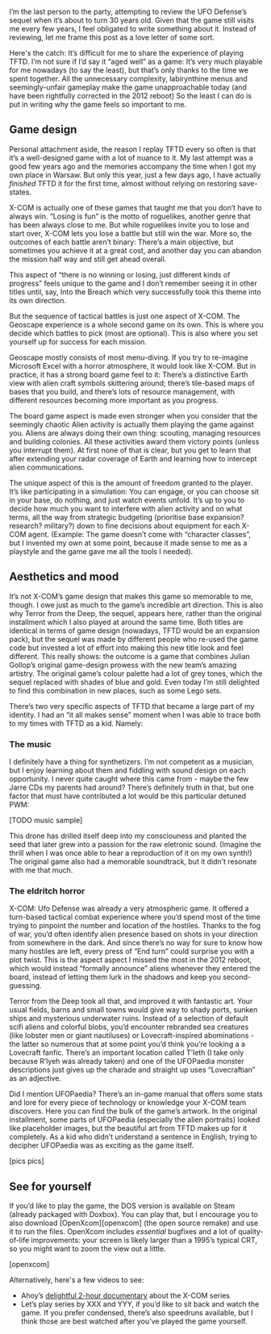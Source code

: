 <!--
.. title: A look back at X-COM: Terror From The Deep
.. slug: a-look-back-at-x-com-tftd
.. date: 2023-09-03 12:00:00 UTC
.. tags:
.. category:
.. link:
.. description:
.. type: text
.. status: draft
-->

I’m the last person to the party, attempting to review the UFO Defense’s sequel when it’s about to turn 30 years old. Given that the game still visits me every few years, I feel obligated to write something about it. Instead of reviewing, let me frame this post as a love letter of some sort.

Here's the catch: It’s difficult for me to share the experience of playing TFTD. I’m not sure if I’d say it “aged well” as a game: It’s very much playable for me nowadays (to say the least), but that’s only thanks to the time we spent together. All the unnecessary complexity, labirynthine menus and seemingly-unfair gameplay make the game unapproachable today (and have been rightfully corrected in the 2012 reboot) So the least I can do is put in writing why the game feels so important to me.

<!--more-->

## Game design

Personal attachment aside, the reason I replay TFTD every so often is that it’s a well-designed game with a lot of nuance to it. My last attempt was a good few years ago and the memories accompany the time when I got my own place in Warsaw. But only this year, just a few days ago, I have actually _finished_ TFTD it for the first time, almost without relying on restoring save-states. 

X-COM is actually one of these games that taught me that you don’t have to always win. “Losing is fun” is the motto of roguelikes, another genre that has been always close to me. But while roguelikes invite you to lose and start over, X-COM lets you lose a battle but still win the war. More so, the outcomes of each battle aren’t binary: There’s a main objective, but sometimes you achieve it at a great cost, and another day you can abandon the mission half way and still get ahead overall.

This aspect of “there is no winning or losing, just different kinds of progress” feels unique to the game and I don’t remember seeing it in other titles until, say, Into the Breach which very successfully took this theme into its own direction.

But the sequence of tactical battles is just one aspect of X-COM. The Geoscape experience is a whole second game on its own. This is where you decide which battles to pick (most are optional). This is also where you set yourself up for success for each mission.

Geoscape mostly consists of most menu-diving. If you try to re-imagine Microsoft Excel with a horror atmosphere, it would look like X-COM. But in practice, it has a strong board game feel to it: There’s a distinctive Earth view with alien craft symbols skittering around; there’s tile-based maps of bases that you build, and there’s lots of resource management, with different resources becoming more important as you progress.

The board game aspect is made even stronger when you consider that the seemingly chaotic Alien activity is actually them playing the game against you. Aliens are always doing their own thing: scouting, managing resources and building colonies. All these activities award them victory points (unless you interrupt them). At first none of that is clear, but you get to learn that after extending your radar coverage of Earth and learning how to intercept alien communications.

The unique aspect of this is the amount of freedom granted to the player. It’s like participating in a simulation: You can engage, or you can choose sit in your base, do nothing, and just watch events unfold. It’s up to you to decide how much you want to interfere with alien activity and on what terms, all the way from strategic budgeting (prioritise base expansion? research? military?) down to fine decisions about equipment for each X-COM agent. (Example: The game doesn’t come with “character classes”, but I invented my own at some point, because it made sense to me as a playstyle and the game gave me all the tools I needed).

## Aesthetics and mood

It’s not X-COM’s game design that makes this game so memorable to me, though. I owe just as much to the game’s incredible art direction. This is also why Terror from the Deep, the sequel, appears here, rather than the original installment which I also played at around the same time. Both titles are identical in terms of game design (nowadays, TFTD would be an expansion pack), but the sequel was made by different people who re-used the game code but invested a lot of effort into making this new title look and feel different. This really shows: the outcome is a game that combines Julian Gollop’s original game-design prowess with the new team’s amazing artistry. The original game’s colour palette had a lot of grey tones, which the sequel replaced with shades of blue and gold. Even today I’m still delighted to find this combination in new places, such as some Lego sets.

There’s two very specific aspects of TFTD that became a large part of my identity. I had an “it all makes sense” moment when I was able to trace both to my times with TFTD as a kid. Namely: 

### The music

I definitely have a thing for synthetizers. I’m not competent as a musician, but I enjoy learning about them and fiddling with sound design on each opportunity. I never quite caught where this came from - maybe the few Jarre CDs my parents had around? There’s definitely truth in that, but one factor that must have contributed a lot would be this particular detuned PWM:

[TODO music sample]

This drone has drilled itself deep into my consciouness and planted the seed that later grew into a passion for the raw eletronic sound. (Imagine the thrill when I was once able to hear a reproduction of it on my own synth!) The original game also had a memorable soundtrack, but it didn’t resonate with me that much.

### The eldritch horror

X-COM: Ufo Defense was already a very atmospheric game. It offered a turn-based tactical combat experience where you’d spend most of the time trying to pinpoint the number and location of the hostiles. Thanks to the fog of war, you’d often identify alien presence based on shots in your direction from somewhere in the dark. And since there’s no way for sure to know how many hostiles are left, every press of “End turn” could surprise you with a plot twist. This is the aspect aspect I missed the most in the 2012 reboot, which would instead “formally announce” aliens whenever they entered the board, instead of letting them lurk in the shadows and keep you second-guessing.

Terror from the Deep took all that, and improved it with fantastic art. Your usual fields, barns and small towns would give way to shady ports, sunken ships and mysterious underwater ruins. Instead of a selection of default scifi aliens and colorful blobs, you’d encounter rebranded sea creatures (like lobster men or giant nautiluses) or Lovecraft-inspired abominations - the latter so numerous that at some point you’d think you’re looking a a Lovecraft fanfic. There’s an important location called T’leth (I take only because R’lyeh was already taken) and one of the UFOPaedia monster descriptions just gives up the charade and straight up uses “Lovecraftian” as an adjective.

Did I mention UFOPaedia? There’s an in-game manual that offers some stats and lore for every piece of technology or knowledge your X-COM team discovers. Here you can find the bulk of the game’s artwork. In the original installment, some parts of UFOPaedia (especially the alien portraits) looked like placeholder images, but the beautiful art from TFTD makes up for it completely. As a kid who didn’t understand a sentence in English, trying to decipher UFOPaedia was as exciting as the game itself.

[pics pics]

## See for yourself

If you’d like to play the game, the DOS version is available on Steam (already packaged with Doxbox). You can play that, but I encourage you to also download [OpenXcom][openxcom] (the open source remake) and use it to run the files. OpenXcom includes _essential_ bugfixes and a lot of quality-of-life improvements: your screen is likely larger than a 1995’s typical CRT, so you might want to zoom the view out a little.

[openxcom]

Alternatively, here's a few videos to see:

- Ahoy’s [delightful 2-hour documentary][ahoy] about the X-COM series
- Let’s play series by XXX and YYY, if you’d like to sit back and watch the game. If you prefer condensed, there’s also speedruns available, but I think those are best watched after you’ve played the game yourself.

[ahoy]: ...
[lp1]: ...
[lp2]: ...
